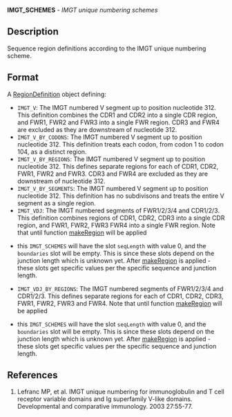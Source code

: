 **IMGT_SCHEMES** - *IMGT unique numbering schemes*

Description
--------------------

Sequence region definitions according to the IMGT unique numbering scheme.






Format
-------------------

A [RegionDefinition](RegionDefinition-class.md) object defining:

+ `IMGT_V`:              The IMGT numbered V segment up to position nucleotide 312.
This definition combines the CDR1 and CDR2 into a single CDR region,
and FWR1, FWR2 and FWR3 into a single FWR region. CDR3 and FWR4 are
excluded as they are downstream of nucleotide 312.
+ `IMGT_V_BY_CODONS`:    The IMGT numbered V segment up to position nucleotide 312.
This definition treats each codon, from codon 1 to codon 104, as a 
distinct region.
+ `IMGT_V_BY_REGIONS`:   The IMGT numbered V segment up to position nucleotide 312.
This defines separate regions for each of CDR1, CDR2,
FWR1, FWR2 and FWR3. CDR3 and FWR4 are
excluded as they are downstream of nucleotide 312.
+ `IMGT_V_BY_SEGMENTS`:  The IMGT numbered V segment up to position nucleotide 312.
This definition has no subdivisons and treats the entire V segment
as a single region.
+ `IMGT_VDJ`:            The IMGT numbered segments of FWR1/2/3/4 and CDR1/2/3.
This definition combines regions of CDR1, CDR2, CDR3 into a single CDR region, 
and FWR1, FWR2, FWR3 FWR4 into a single FWR region.
Note that until function [makeRegion](makeRegion.md) will be applied
- this `IMGT_SCHEMES` will have the slot `seqLength`
with value 0, and the `boundaries` slot will be empty. This is since
these slots depend on the junction length which is unknown yet.
After [makeRegion](makeRegion.md) is applied - these slots get specific values
per the specific sequence and junction length.
+ `IMGT_VDJ_BY_REGIONS`: The IMGT numbered segments of FWR1/2/3/4 and CDR1/2/3.
This defines separate regions for each of CDR1, CDR2, CDR3, 
FWR1, FWR2, FWR3 and FWR4. 
Note that until function [makeRegion](makeRegion.md) will be applied
- this `IMGT_SCHEMES` will have the slot `seqLength`
with value 0, and the `boundaries` slot will be empty. This is since
these slots depend on the junction length which is unknown yet.
After [makeRegion](makeRegion.md) is applied - these slots get specific values
per the specific sequence and junction length.



References
-------------------


1. Lefranc MP, et al. IMGT unique numbering for immunoglobulin and T cell 
receptor variable domains and Ig superfamily V-like domains. 
Developmental and comparative immunology. 2003 27:55-77.










